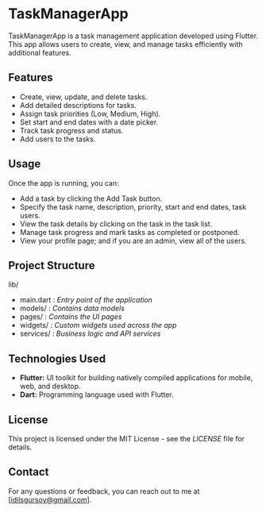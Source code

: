 # TaskManagerApp

TaskManagerApp is a task management application developed using Flutter. This app allows users to create, view, and manage tasks efficiently with additional features.


## Features

- Create, view, update, and delete tasks.
- Add detailed descriptions for tasks.
- Assign task priorities (Low, Medium, High).
- Set start and end dates with a date picker.
- Track task progress and status.
- Add users to the tasks.


## Usage

Once the app is running, you can:

- Add a task by clicking the Add Task button.
- Specify the task name, description, priority, start and end dates, task users.
- View the task details by clicking on the task in the task list.
- Manage task progress and mark tasks as completed or postponed.
- View your profile page; and if you are an admin, view all of the users.


## Project Structure

lib/
- main.dart           : *Entry point of the application*
- models/             : *Contains data models*
- pages/              : *Contains the UI pages*
- widgets/            : *Custom widgets used across the app*
- services/           : *Business logic and API services*


## Technologies Used
- **Flutter:** UI toolkit for building natively compiled applications for mobile, web, and desktop.
- **Dart:** Programming language used with Flutter.


## License
This project is licensed under the MIT License - see the *LICENSE* file for details.


## Contact
For any questions or feedback, you can reach out to me at [idilsgursoy@gmail.com].
